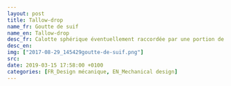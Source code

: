 ```yaml
---
layout: post
title: Tallow-drop
name_fr: Goutte de suif
name_en: Tallow-drop
desc_fr: Calotte sphérique éventuellement raccordée par une portion de tore. 
desc_en: 
img: ["2017-08-29_145429goutte-de-suif.png"]
src: 
date: 2019-03-15 17:58:00 +0100
categories: [FR_Design mécanique, EN_Mechanical design]
---
```

